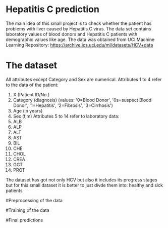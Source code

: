# Hepatitis C prediction 
The main idea of this small project is to check whether the patient has problems with liver caused by Hepatitis C virus. The data set contains laboratory values of blood donors and Hepatitis C patients with demographic values like age.
The data was obtained from UCI Machine Learning Repository: https://archive.ics.uci.edu/ml/datasets/HCV+data
# The dataset 
All attributes except Category and Sex are numerical.
Attributes 1 to 4 refer to the data of the patient:
1) X (Patient ID/No.)
2) Category (diagnosis) (values: '0=Blood Donor', '0s=suspect Blood Donor', '1=Hepatitis', '2=Fibrosis', '3=Cirrhosis')
3) Age (in years)
4) Sex (f,m)
Attributes 5 to 14 refer to laboratory data:
5) ALB
6) ALP
7) ALT
8) AST
9) BIL
10) CHE
11) CHOL
12) CREA
13) GGT
14) PROT

The dataset has got not only HCV but also it includes its progress stages but for this small dataset it is better to just divde them into: healthy and sick patients 

#Preprocessing of the data 

#Training of the data 

#Final predictions 
